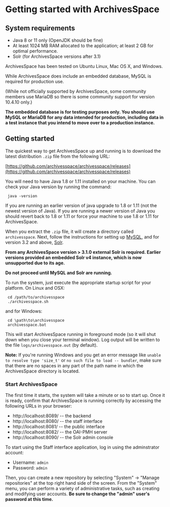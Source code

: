 # Getting started with ArchivesSpace

## System requirements

* Java 8 or 11 only (OpenJDK should be fine)
* At least 1024 MB RAM allocated to the application; at least 2 GB for optimal performance.
* Solr (for ArchivesSpace versions after 3.1)

ArchivesSpace has been tested on Ubuntu Linux, Mac OS X, and Windows.

While ArchivesSpace does include an embedded database, MySQL is required for production use. 

(While not officially supported by ArchivesSpace, some community members use MariaDB so there is some community support for version 10.4.10 only.)

**The embedded database is for testing purposes only. You should use MySQL or MariaDB for any data intended for production, including data in a test instance that you intend to move over to a production instance.**

## Getting started

The quickest way to get ArchivesSpace up and running is to download
the latest distribution `.zip` file from the following URL:

  [https://github.com/archivesspace/archivesspace/releases](https://github.com/archivesspace/archivesspace/releases)

You will need to have Java 1.8 or 1.11 installed on your machine.
You can check your Java version by running the command:

     java -version

If you are running an earlier version of java upgrade to 1.8 or 1.11 (not the newest version of Java). If you are running a newer version of Java you should revert back to 1.8 or 1.11 or force your machine to use 1.8 or 1.11 for ArchivesSpace.

When you extract the `.zip` file, it will create a directory called
`archivesspace`. Next, follow the instructions for setting up
[MySQL](../provisioning/mysql.md), and for version 3.2 and above, [Solr](../provisioning/solr.md).

**From any ArchivesSpace version > 3.1.0 external Solr is required. Earlier versions provided an embedded Solr v4 instance, which is now unsupported due to its age.**

**Do not proceed until MySQL and Solr are running.**

To run the system, just execute the appropriate
startup script for your platform.  On Linux and OSX:

     cd /path/to/archivesspace
     ./archivesspace.sh

and for Windows:

     cd \path\to\archivesspace
     archivesspace.bat

This will start ArchivesSpace running in foreground mode (so it will
shut down when you close your terminal window).  Log output will be
written to the file `logs/archivesspace.out` (by default).

**Note:** If you're running Windows and you get an error message like
`unable to resolve type 'size_t'` or `no such file to load -- bundler`,
make sure that there are no spaces in any part of the path name in which the
ArchivesSpace directory is located.

### Start ArchivesSpace

The first time it starts, the system will take a minute or so to start
up.  Once it is ready, confirm that ArchivesSpace is running correctly by
accessing the following URLs in your browser:

  - http://localhost:8089/ -- the backend
  - http://localhost:8080/ -- the staff interface
  - http://localhost:8081/ -- the public interface
  - http://localhost:8082/ -- the OAI-PMH server
  - http://localhost:8090/ -- the Solr admin console


To start using the Staff interface application, log in using the adminstrator
account:

* Username: `admin`
* Password: `admin`

Then, you can create a new repository by selecting "System" -> "Manage
repositories" at the top right hand side of the screen.  From the
"System" menu, you can perform a variety of administrative tasks, such
as creating and modifying user accounts.  **Be sure to change the
"admin" user's password at this time.**
